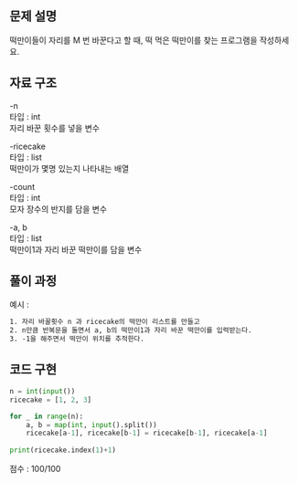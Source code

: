 ## 문제 설명

떡만이들이 자리를 M 번 바꾼다고 할 때, 떡 먹은 떡만이를 찾는 프로그램을 작성하세요.  <br>


## 자료 구조
-n  <br>
타입 : int <br>
자리 바꾼 횟수를 넣을 변수

-ricecake  <br>
타입 : list <br>
떡만이가 몇명 있는지 나타내는 배열

-count  <br>
타입 : int <br>
모자 장수의 반지를 담을 변수

-a, b <br>
타입 : list <br>
떡만이1과 자리 바꾼 떡만이를 담을 변수

## 풀이 과정
예시 :
```txt
1. 자리 바꿀횟수 n 과 ricecake의 떡만이 리스트를 만들고
2. n만큼 반복문을 돌면서 a, b의 떡만이1과 자리 바꾼 떡만이를 입력받는다.
3. -1을 해주면서 떡만이 위치를 추적한다.
```

## 코드 구현
```python
n = int(input())               
ricecake = [1, 2, 3]               

for _ in range(n):                   
    a, b = map(int, input().split())  
    ricecake[a-1], ricecake[b-1] = ricecake[b-1], ricecake[a-1]
    
print(ricecake.index(1)+1)

```


점수 : 100/100 <br>
